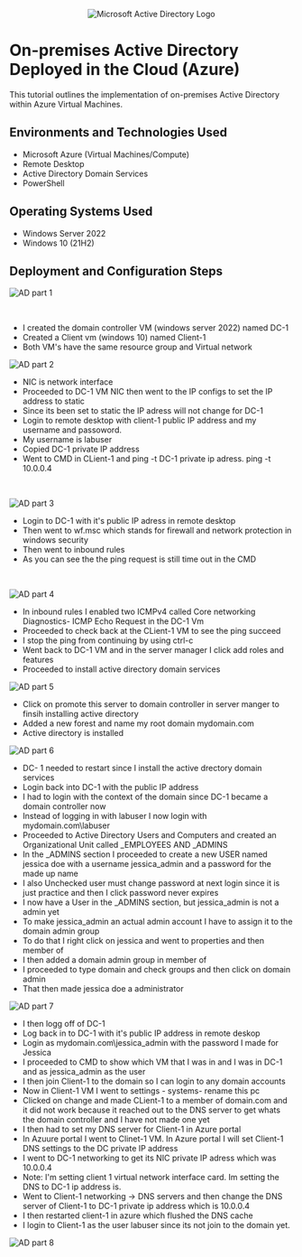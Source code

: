 <p align="center">
<img src="https://i.imgur.com/pU5A58S.png" alt="Microsoft Active Directory Logo"/>
</p>

<h1>On-premises Active Directory Deployed in the Cloud (Azure)</h1>
This tutorial outlines the implementation of on-premises Active Directory within Azure Virtual Machines.<br />


<h2>Environments and Technologies Used</h2>

- Microsoft Azure (Virtual Machines/Compute)
- Remote Desktop
- Active Directory Domain Services
- PowerShell

<h2>Operating Systems Used </h2>

- Windows Server 2022
- Windows 10 (21H2)


<h2>Deployment and Configuration Steps</h2>

<p>

![AD part 1](https://user-images.githubusercontent.com/58159183/210908723-6038ebfd-a05a-4e1d-a48e-a040b65e306b.gif)

</p>
<p>

</p>
<br />

- I created the domain controller VM (windows server 2022) named DC-1
- Created a Client vm (windows 10) named Client-1 
- Both VM's have the same resource group and Virtual network

<p>

![AD part 2](https://user-images.githubusercontent.com/58159183/210909239-42eeb700-1958-4660-92e2-321fef7d3c93.gif)

</p>
<p>

- NIC is network interface
- Proceeded to DC-1 VM NIC then went to the IP configs to set the IP address to static
- Since its been set to static the IP adress will not change for DC-1
- Login to remote desktop with client-1 public IP address and my username and passoword. 
- My username is labuser
- Copied DC-1 private IP address
- Went to CMD in CLient-1 and ping -t DC-1 private ip adress. ping -t 10.0.0.4
</p>
<br />

<p>

![AD part 3](https://user-images.githubusercontent.com/58159183/210910713-5ec0560a-1f38-4df7-bf94-08ba1fa31bb0.gif)

</p>
<p>

- Login to DC-1 with it's public IP adress in remote desktop
- Then went to wf.msc which stands for firewall and network protection in windows security
- Then went to inbound rules 
- As you can see the the ping request is still time out in the CMD

</p>
<br />

<p>

![AD part 4](https://user-images.githubusercontent.com/58159183/210911345-9b60044b-35cb-4a3b-86b2-1e0b6eb5aa7a.gif)

- In inbound rules I enabled two ICMPv4 called Core networking Diagnostics- ICMP Echo Request in the DC-1 Vm
- Proceeded to check back at the CLient-1 VM to see the ping succeed 
- I stop the ping from continuing by using ctrl-c
- Went back to DC-1 VM and in the server manager I click add roles and features 
- Proceeded to install active directory domain services
  
<p>

![AD part 5](https://user-images.githubusercontent.com/58159183/210912864-a5685983-48e8-411e-adee-0415a7a439ce.gif)
  
- Click on promote this server to domain controller in server manger to finsih installing active directory
- Added a new forest and name my root domain mydomain.com
- Active directory is installed
  
<p>
 
![AD part 6](https://user-images.githubusercontent.com/58159183/210913704-b62396b7-0311-416a-9b60-e6930dc2ec8e.gif)

- DC- 1 needed to restart since I install the active drectory domain services
- Login back into DC-1 with the public IP address
- I had to login with the context of the domain since DC-1 became a domain controller now 
- Instead of logging in with labuser I now login with mydomain.com\labuser
- Proceeded to Active Directory Users and Computers  and created an Organizational Unit called _EMPLOYEES AND _ADMINS
- In the _ADMINS section I proceeded to create a new USER named jessica doe with a username jessica_admin and a               password for the made up name
- I also Unchecked user must change password at next login since it is just practice and then I click password never         expires
- I now have a User in the _ADMINS section, but jessica_admin is not a admin yet
- To make jessica_admin an actual admin account I have to assign it to the domain admin group
- To do that I right click on jessica and went to properties and then member of
- I then added a domain admin group in member of
- I proceeded to type domain and check groups and then click on domain admin
- That then made jessica doe a administrator 
  
<p>
  
  
![AD part 7](https://user-images.githubusercontent.com/58159183/210915004-dca04342-adf8-4508-85bd-0a3d7f6a7cad.gif)

- I then logg off of DC-1
- Log back in to DC-1 with it's public IP address in remote deskop
- Login as mydomain.com\jessica_admin with the password I made for Jessica
- I proceeded to CMD to show which VM that I was in and I was in DC-1 and as jessica_admin as the user
- I then join Client-1 to the domain so I can login to any domain accounts 
- Now in Client-1 VM I went to settings - systems- rename this pc
- Clicked on change and made CLient-1 to a member of domain.com and it did not work because it reached out to the DNS       server to get whats the domain controller and I have not made one yet
- I then had to set my DNS server for Client-1 in Azure portal
- In Azuure portal I went to Clinet-1 VM. In Azure portal I will set Client-1 DNS settings to the DC private IP address
- I went to DC-1 networking to get its NIC private IP adress which was 10.0.0.4
- Note: I'm setting client 1 virtual network interface card. Im setting the DNS to DC-1 ip address is.
- Went to Client-1 networking -> DNS servers and then change the DNS server of Client-1 to DC-1 private ip address which     is 10.0.0.4
- I then restarted client-1 in azure which flushed the DNS cache
- I login to Client-1 as the user labuser since its not join to the domain yet. 

<p>
  
![AD part 8](https://user-images.githubusercontent.com/58159183/210920455-8d052d80-aeeb-42db-a125-7fd411c4e95d.gif)



